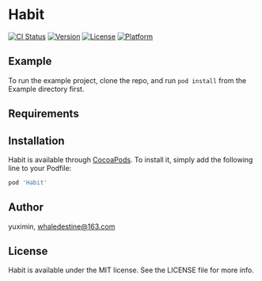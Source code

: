# Habit

[![CI Status](https://img.shields.io/travis/yuximin/Habit.svg?style=flat)](https://travis-ci.org/yuximin/Habit)
[![Version](https://img.shields.io/cocoapods/v/Habit.svg?style=flat)](https://cocoapods.org/pods/Habit)
[![License](https://img.shields.io/cocoapods/l/Habit.svg?style=flat)](https://cocoapods.org/pods/Habit)
[![Platform](https://img.shields.io/cocoapods/p/Habit.svg?style=flat)](https://cocoapods.org/pods/Habit)

## Example

To run the example project, clone the repo, and run `pod install` from the Example directory first.

## Requirements

## Installation

Habit is available through [CocoaPods](https://cocoapods.org). To install
it, simply add the following line to your Podfile:

```ruby
pod 'Habit'
```

## Author

yuximin, whaledestine@163.com

## License

Habit is available under the MIT license. See the LICENSE file for more info.
